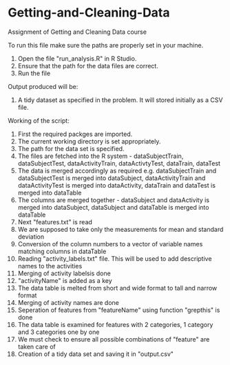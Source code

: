 Getting-and-Cleaning-Data
=========================

Assignment of Getting and Cleaning Data course

To run this file make sure the paths are properly set in your machine.

1. Open the file "run_analysis.R" in R Studio.
2. Ensure that the path for the data files are correct.
3. Run the file

Output produced will be:

1. A tidy dataset as specified in the problem. It will stored initially as a CSV file.


Working of the script:

1. First the required packges are imported.
2. The current working directory is set appropriately.
3. The path for the data set is specified.
4. The files are fetched into the R system - dataSubjectTrain, dataSubjectTest, dataActivityTrain, dataActivtyTest, dataTrain, dataTest
5. The data is merged accordingly as required e.g. dataSubjectTrain and dataSubjectTest is merged into dataSubject, dataActivityTrain and dataActivityTest is merged into dataActivity, dataTrain and dataTest is merged into dataTable
6. The columns are merged together - dataSubject and dataActivity is merged into dataSubject, dataSubject and dataTable is merged into dataTable
7. Next "features.txt" is read
8. We are supposed to take only the measurements for mean and standard deviation
9. Conversion of the column numbers to a vector of variable names matching columns in dataTable
10. Reading "activity_labels.txt" file. This will be used to add descriptive names to the activities
11. Merging of activity labelsis done
12. "activityName" is added as a key
13. The data table is melted from short and wide format to tall and narrow format
14. Merging of activity names are done
15. Seperation of features from "featureName" using function "grepthis" is done
16. The data table is examined for features with 2 categories, 1 category and 3 categories one by one
17. We must check to ensure all possible combinations of "feature" are taken care of
18. Creation of a tidy data set and saving it in "output.csv"
